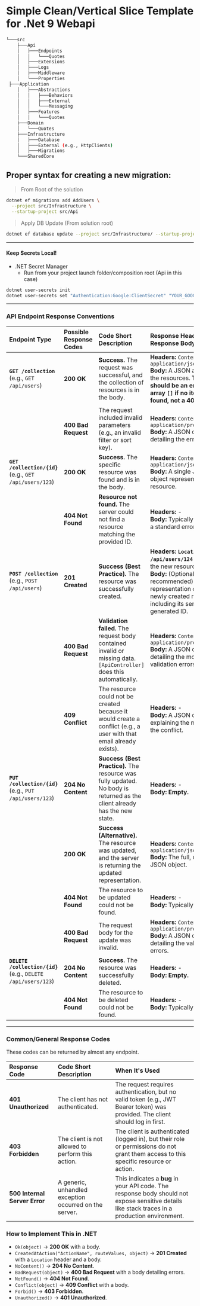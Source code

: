 
# Simple Clean/Vertical Slice Template for .Net 9 Webapi
```bash
└───src
    ├───Api
    │   ├───Endpoints
    │   │   └───Quotes
    │   ├───Extensions
    │   ├───Logs
    │   ├───Middleware
    │   └───Properties
 ├───Application
    │   ├───Abstractions
    │   │   ├───Behaviors
    │   │   ├───External
    │   │   └───Messaging
    │   ├───Features
    │   │   └───Quotes
    ├───Domain
    │   └───Quotes
    ├───Infrastructure
    │   ├───Database
    │   ├───External (e.g., HttpClients)
    │   ├───Migrations
    └───SharedCore
```


## Proper syntax for creating a new migration:
> From Root of the solution
```bash
dotnet ef migrations add AddUsers \
  --project src/Infrastructure \
  --startup-project src/Api
```
> Apply DB Update (From solution root)
```bash
dotnet ef database update --project src/Infrastructure/ --startup-project src/Api/
```
---
#### Keep Secrets Local!
- .NET Secret Manager
  - Run from your project launch folder/composition root (Api in this case)
```bash
dotnet user-secrets init
dotnet user-secrets set "Authentication:Google:ClientSecret" "YOUR_GOOGLE_CLIENT_SECRET"
```
---
### API Endpoint Response Conventions

| Endpoint Type | Possible Response Codes | Code Short Description | Response Headers & Response Body |
| :--- | :--- | :--- | :--- |
| **`GET /collection`** <br/> (e.g., `GET /api/users`) | **200 OK** | **Success.** The request was successful, and the collection of resources is in the body. | **Headers:** `Content-Type: application/json` <br/> **Body:** A JSON array of the resources. **This should be an empty array `[]` if no items are found, not a 404.** |
| | **400 Bad Request** | The request included invalid parameters (e.g., an invalid filter or sort key). | **Headers:** `Content-Type: application/problem+json` <br/> **Body:** A JSON object detailing the error. |
| **`GET /collection/{id}`** <br/> (e.g., `GET /api/users/123`) | **200 OK** | **Success.** The specific resource was found and is in the body. | **Headers:** `Content-Type: application/json` <br/> **Body:** A single JSON object representing the resource. |
| | **404 Not Found** | **Resource not found.** The server could not find a resource matching the provided ID. | **Headers:** - <br/> **Body:** Typically empty, or a standard error object. |
| **`POST /collection`** <br/> (e.g., `POST /api/users`) | **201 Created** | **Success (Best Practice).** The resource was successfully created. | **Headers:** **`Location: /api/users/124`** (URL to the new resource). <br/> **Body:** (Optional but recommended) A JSON representation of the newly created resource, including its server-generated ID. |
| | **400 Bad Request** | **Validation failed.** The request body contained invalid or missing data. `[ApiController]` does this automatically. | **Headers:** `Content-Type: application/problem+json` <br/> **Body:** A JSON object detailing the model validation errors. |
| | **409 Conflict** | The resource could not be created because it would create a conflict (e.g., a user with that email already exists). | **Headers:** - <br/> **Body:** A JSON object explaining the nature of the conflict. |
| **`PUT /collection/{id}`** <br/> (e.g., `PUT /api/users/123`) | **204 No Content** | **Success (Best Practice).** The resource was fully updated. No body is returned as the client already has the new state. | **Headers:** - <br/> **Body:** **Empty.** |
| | **200 OK** | **Success (Alternative).** The resource was updated, and the server is returning the updated representation. | **Headers:** `Content-Type: application/json` <br/> **Body:** The full, updated JSON object. |
| | **404 Not Found** | The resource to be updated could not be found. | **Headers:** - <br/> **Body:** Typically empty. |
| | **400 Bad Request** | The request body for the update was invalid. | **Headers:** `Content-Type: application/problem+json` <br/> **Body:** A JSON object detailing the validation errors. |
| **`DELETE /collection/{id}`** <br/> (e.g., `DELETE /api/users/123`) | **204 No Content** | **Success.** The resource was successfully deleted. | **Headers:** - <br/> **Body:** **Empty.** |
| | **404 Not Found** | The resource to be deleted could not be found. | **Headers:** - <br/> **Body:** Typically empty. |

---

### Common/General Response Codes

These codes can be returned by almost any endpoint.

| Response Code | Code Short Description | When It's Used |
| :--- | :--- | :--- |
| **401 Unauthorized** | The client has not authenticated. | The request requires authentication, but no valid token (e.g., JWT Bearer token) was provided. The client should log in first. |
| **403 Forbidden** | The client is not allowed to perform this action. | The client is authenticated (logged in), but their role or permissions do not grant them access to this specific resource or action. |
| **500 Internal Server Error** | A generic, unhandled exception occurred on the server. | This indicates a **bug** in your API code. The response body should not expose sensitive details like stack traces in a production environment. |

### How to Implement This in .NET

*   `Ok(object)` -> **200 OK** with a body.
*   `CreatedAtAction("ActionName", routeValues, object)` -> **201 Created** with a `Location` header and a body.
*   `NoContent()` -> **204 No Content**.
*   `BadRequest(object)` -> **400 Bad Request** with a body detailing errors.
*   `NotFound()` -> **404 Not Found**.
*   `Conflict(object)` -> **409 Conflict** with a body.
*   `Forbid()` -> **403 Forbidden**.
*   `Unauthorized()` -> **401 Unauthorized**.